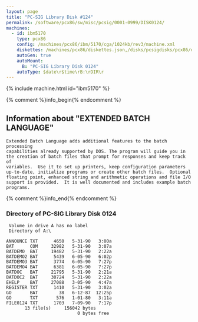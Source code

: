 ```yaml
---
layout: page
title: "PC-SIG Library Disk #124"
permalink: /software/pcx86/sw/misc/pcsig/0001-0999/DISK0124/
machines:
  - id: ibm5170
    type: pcx86
    config: /machines/pcx86/ibm/5170/cga/1024kb/rev3/machine.xml
    diskettes: /machines/pcx86/diskettes.json,/disks/pcsigdisks/pcx86/diskettes.json
    autoGen: true
    autoMount:
      B: "PC-SIG Library Disk 0124"
    autoType: $date\r$time\rB:\rDIR\r
---
```


{% include machine.html id="ibm5170" %}

{% comment %}info_begin{% endcomment %}

## Information about "EXTENDED BATCH LANGUAGE"

    Extended Batch Language adds additional features to the batch processing
    capabilities already supported by DOS. The program will guide you in
    the creation of batch files that prompt for responses and keep track of
    variables.  Use it to set up printers, keep configuration parameters
    up-to-date, initialize programs or create other batch files.  Optional
    floating point, enhanced string and arithmetic operations and file I/O
    support is provided.  It is well documented and includes example batch
    programs.
{% comment %}info_end{% endcomment %}


### Directory of PC-SIG Library Disk 0124

     Volume in drive A has no label
     Directory of A:\

    ANNOUNCE TXT      4650   5-31-90   3:00a
    BAT      COM     32982   5-31-90   3:07a
    BATDEMO  BAT     19482   5-31-90   2:22a
    BATDEMO2 BAT      5439   6-05-90   6:02p
    BATDEMO3 BAT      3774   6-05-90   7:27p
    BATDEMO4 BAT      6381   6-05-90   7:27p
    BATDOC   BAT     21795   5-31-90   2:21a
    BATDOC2  BAT     30724   5-31-90   2:22a
    EHELP    BAT     27088   3-05-90   4:47a
    REGISTER TXT      1410   5-31-90   3:02a
    GO       BAT        38   6-12-87  12:25p
    GO       TXT       576   1-01-80   3:11a
    FILE0124 TXT      1703   7-09-90   7:17p
           13 file(s)     156042 bytes
                               0 bytes free
